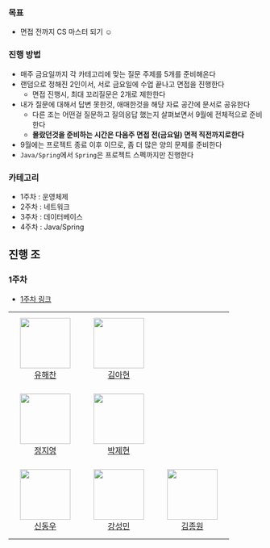 ### 목표
- 면접 전까지 CS 마스터 되기 ☺️

### 진행 방법
- 매주 금요일까지 각 카테고리에 맞는 질문 주제를 5개를 준비해온다
- 랜덤으로 정해진 2인이서, 서로 금요일에 수업 끝나고 면접을 진행한다
    - 면접 진행시, 최대 꼬리질문은 2개로 제한한다
- 내가 질문에 대해서 답변 못한것, 애매한것을 해당 자료 공간에 문서로 공유한다
    - 다른 조는 어떤걸 질문하고 질의응답 했는지 살펴보면서 9월에 전체적으로 준비한다
    - **몰랐던것을 준비하는 시간은 다음주 면접 전(금요일) 면적 직전까지로한다**
- 9월에는 프로젝트 종료 이후 이므로, 좀 더 많은 양의 문제를 준비한다
- `Java/Spring`에서 `Spring`은 프로젝트 스펙까지만 진행한다 

### 카테고리
- 1주차 : 운영체제
- 2주차 : 네트워크
- 3주차 : 데이터베이스
- 4주차 : Java/Spring

## 진행 조
### 1주차
- [1주차 링크](1주차/README.md)

<table>
    <tr height="150px">
        <td align="center" width="130px">
            <a href="https://github.com/kwYoohae"><img height="100px" width="100px" src="https://avatars.githubusercontent.com/u/74089271?v=4"/></a>
            <br/>
            <a href="https://github.com/kwYoohae">유해찬</a>
        </td>
        <td align="center" width="130px">
            <a href="https://github.com/kimahhh"><img height="100px" width="100px" src="https://avatars.githubusercontent.com/u/74655780?v=4/"></a>
            <br/>
            <a href="https://github.com/kimahhh">김아현</a>
        </td>
    </tr>
    <tr height="150px">
        <td align="center" width="130px">
            <a href="https://github.com/jjy0709"><img height="100px" width="100px" src="https://avatars.githubusercontent.com/u/48046928?v=4/"></a>
            <br/>
            <a href="https://github.com/jjy0709">정지영</a>
        </td>
        <td align="center" width="130px">
            <a href="https://github.com/ijehyunpark"><img height="100px" width="100px" src="https://avatars.githubusercontent.com/u/43169027?v=4/"></a>
            <br/>
            <a href="https://github.com/ijehyunpark">박제현</a>
        </td>
    </tr>
    <tr height="150px">
        <td align="center" width="130px">
            <a href="https://github.com/socra167"><img height="100px" width="100px" src="https://avatars.githubusercontent.com/u/58596222?v=4"/></a>
            <br/>
            <a href="https://github.com/socra167">신동우</a>
        </td>
        <td align="center" width="130px">
            <a href="https://github.com/ddingmin"><img height="100px" width="100px" src="https://avatars.githubusercontent.com/u/91249216?v=4"/></a>
            <br/>
            <a href="https://github.com/ddingmin">강성민</a>
        </td>
        <td align="center" width="130px">
            <a href="https://github.com/tank3a"><img height="100px" width="100px" src="https://avatars.githubusercontent.com/u/43626362?v=4/"></a>
            <br/>
            <a href="https://github.com/tank3a">김종원</a>
        </td>
    </tr>
</table>
